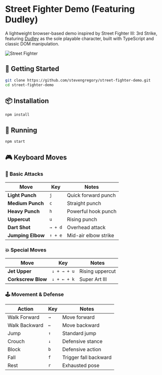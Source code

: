 # Street Fighter Demo (Featuring Dudley)

A lightweight browser-based demo inspired by Street Fighter III: 3rd Strike, featuring [Dudley](<https://en.wikipedia.org/wiki/Dudley_(Street_Fighter)>) as the sole playable character, built with TypeScript and classic DOM manipulation.

![Street Fighter](http://i.imgur.com/titqNDJ.png)

## 🚀 Getting Started

```bash
git clone https://github.com/stevengregory/street-fighter-demo.git
cd street-fighter-demo
```

## 📦 Installation

```bash
npm install
```

## 🏃 Running

```bash
npm start
```

## 🎮 Keyboard Moves

### 🥊 Basic Attacks

| Move              | Key     | Notes                |
| ----------------- | ------- | -------------------- |
| **Light Punch**   | `j`     | Quick forward punch  |
| **Medium Punch**  | `c`     | Straight punch       |
| **Heavy Punch**   | `h`     | Powerful hook punch  |
| **Uppercut**      | `u`     | Rising punch         |
| **Dart Shot**     | `→ + d` | Overhead attack      |
| **Jumping Elbow** | `↑ + e` | Mid-air elbow strike |

### 💥 Special Moves

| Move               | Key         | Notes           |
| ------------------ | ----------- | --------------- |
| **Jet Upper**      | `↓ + → + u` | Rising uppercut |
| **Corkscrew Blow** | `↓ + ← + k` | Super Art III   |

### 🕹️ Movement & Defense

| Action        | Key | Notes                 |
| ------------- | --- | --------------------- |
| Walk Forward  | `→` | Move forward          |
| Walk Backward | `←` | Move backward         |
| Jump          | `↑` | Standard jump         |
| Crouch        | `↓` | Defensive stance      |
| Block         | `b` | Defensive action      |
| Fall          | `f` | Trigger fall backward |
| Rest          | `r` | Exhausted pose        |
